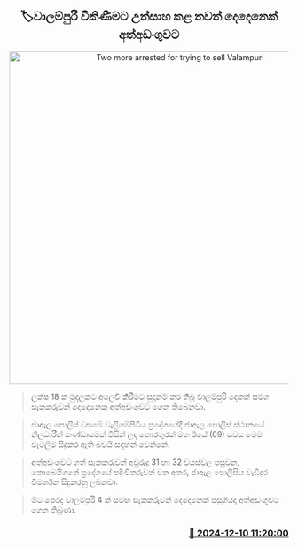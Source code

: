 <p align='center'><b><h2 align='center' title='Two more arrested for trying to sell Valampuri'>🏷වාලම්පුරි විකිණීමට උත්සාහ කළ තවත් දෙදෙනෙක් අත්අඩංගුවට</h2></b></p>
<p align='center'><img src='https://helakuru.sgp1.cdn.digitaloceanspaces.com/esana/images/lib/walampuri.jpg' width='600' alt='Two more arrested for trying to sell Valampuri'></p>

> ලක්ෂ 18 ක මුදලකට අලෙවි කිරීමට සූදානම් කර තිබූ වාලම්පුරි දෙකක් සමග සැකකරුවන් දෙදෙනෙකු අත්අඩංගුවට ගෙන තිබෙනවා.

> ජාඇල පොලිස් වසමේ වැලිගම්පිටිය ප්‍රදේශයේදී ජාඇල පොලිස් ස්ථානයේ නිලධාරීන් කණ්ඩායමක් විසින් ලද තොරතුරක් මත ඊයේ (09) සවස මෙම වැටලීම සිදුකර ඇති බවයි සඳහන් වෙන්නේ.

> අත්අඩංගුවට ගත් සැකකරුවන් අවුරුදු 31 හා 32 වයස්වල පසුවන, කොබෙයිගනේ ප්‍රදේශයේ පදිංචිකරුවන් වන අතර, ජාඇල පොලීසිය වැඩිදුර විමර්ශන සිදුකරනු ලබනවා.

> මීට පෙරද වාලම්පුරි 4 ක් සමඟ සැකකරුවන් දෙදෙනෙක් පසුගියදා අත්අඩංගුවට ගෙන තිබුණා.



<h3 align='right'><a href='https://www.helakuru.lk/esana/p/105786/'>📅 2024-12-10 11:20:00</a></h3>
